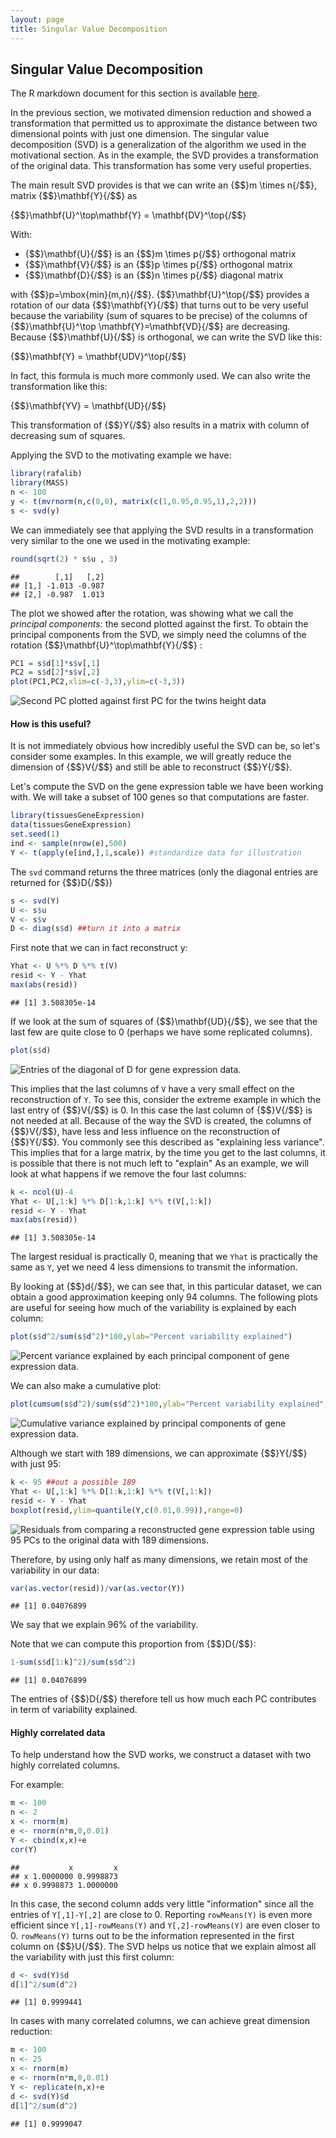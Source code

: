 ```yaml
---
layout: page
title: Singular Value Decomposition
---
```




## Singular Value Decomposition

The R markdown document for this section is available [here](https://github.com/genomicsclass/labs/tree/master/highdim/svd.Rmd).

In the previous section, we motivated dimension reduction and showed a transformation that permitted us to approximate the distance between two dimensional points with just one dimension. The singular value decomposition (SVD) is a generalization of the algorithm we used in the motivational section. As in the example, the SVD provides a transformation of the original data. This transformation has some very useful properties. 

The main result SVD provides is that we can write an {$$}m \times n{/$$}, matrix {$$}\mathbf{Y}{/$$} as

{$$}\mathbf{U}^\top\mathbf{Y} = \mathbf{DV}^\top{/$$}

With:

* {$$}\mathbf{U}{/$$} is an {$$}m \times p{/$$} orthogonal matrix
* {$$}\mathbf{V}{/$$} is an {$$}p \times p{/$$} orthogonal matrix
* {$$}\mathbf{D}{/$$} is an {$$}n \times p{/$$} diagonal matrix 

with {$$}p=\mbox{min}(m,n){/$$}. {$$}\mathbf{U}^\top{/$$} provides a rotation of our data {$$}\mathbf{Y}{/$$} that turns out to be very useful because the variability (sum of squares to be precise) of the columns of {$$}\mathbf{U}^\top \mathbf{Y}=\mathbf{VD}{/$$} are decreasing.
Because {$$}\mathbf{U}{/$$} is orthogonal, we can write the SVD like this: 

{$$}\mathbf{Y} = \mathbf{UDV}^\top{/$$}

In fact, this formula is much more commonly used. We can also write the transformation like this:

{$$}\mathbf{YV} = \mathbf{UD}{/$$}

This transformation of {$$}Y{/$$} also results in a matrix with column of decreasing sum of squares.


Applying the SVD to the motivating example we have:


```r
library(rafalib)
library(MASS)
n <- 100
y <- t(mvrnorm(n,c(0,0), matrix(c(1,0.95,0.95,1),2,2)))
s <- svd(y)
```

We can immediately see that applying the SVD results in a transformation very similar to the one we used in the motivating example:

```r
round(sqrt(2) * s$u , 3)
```

```
##        [,1]   [,2]
## [1,] -1.013 -0.987
## [2,] -0.987  1.013
```

The plot we showed after the rotation, was showing what we call the _principal components_: the second plotted against the first. To obtain the principal components from the SVD, we simply need the columns of the rotation {$$}\mathbf{U}^\top\mathbf{Y}{/$$} :


```r
PC1 = s$d[1]*s$v[,1]
PC2 = s$d[2]*s$v[,2]
plot(PC1,PC2,xlim=c(-3,3),ylim=c(-3,3))
```

![Second PC plotted against first PC for the twins height data](images/R/svd-tmp-PCAplot-1.png) 


#### How is this useful?

It is not immediately obvious how incredibly useful the SVD can be, so let's consider some examples. In this example, we will greatly reduce the dimension of {$$}V{/$$} and still be able to reconstruct {$$}Y{/$$}.

Let's compute the SVD on the gene expression table we have been working with. We will take a subset of 100 genes so that computations are faster.

```r
library(tissuesGeneExpression)
data(tissuesGeneExpression)
set.seed(1)
ind <- sample(nrow(e),500) 
Y <- t(apply(e[ind,],1,scale)) #standardize data for illustration
```

The `svd` command returns the three matrices (only the diagonal entries are returned for {$$}D{/$$})

```r
s <- svd(Y)
U <- s$u
V <- s$v
D <- diag(s$d) ##turn it into a matrix
```

First note that we can in fact reconstruct y:


```r
Yhat <- U %*% D %*% t(V)
resid <- Y - Yhat
max(abs(resid))
```

```
## [1] 3.508305e-14
```

If we look at the sum of squares of {$$}\mathbf{UD}{/$$}, we see that the last few are quite close to 0 (perhaps we have some replicated columns).  


```r
plot(s$d)
```

![Entries of the diagonal of D for gene expression data.](images/R/svd-tmp-D_entries-1.png) 

This implies that the last columns of `V` have a very small effect on the reconstruction of `Y`. To see this, consider the extreme example in which the last entry of {$$}V{/$$} is 0. In this case the last column of {$$}V{/$$} is not needed at all. Because of the way the SVD is created, the columns of {$$}V{/$$}, have less and less influence on the reconstruction of {$$}Y{/$$}. You commonly see this described as "explaining less variance". This implies that for a large matrix, by the time you get to the last columns, it is possible that there is not much left to "explain" As an example, we will look at what happens if we remove the four last columns:


```r
k <- ncol(U)-4
Yhat <- U[,1:k] %*% D[1:k,1:k] %*% t(V[,1:k])
resid <- Y - Yhat 
max(abs(resid))
```

```
## [1] 3.508305e-14
```

The largest residual is practically 0, meaning that we `Yhat` is practically the same as `Y`, yet we need 4 less dimensions to transmit the information.

By looking at {$$}d{/$$}, we can see that, in this particular dataset, we can obtain a good approximation keeping only 94 columns. The following plots are useful for seeing how much of the variability is explained by each column:


```r
plot(s$d^2/sum(s$d^2)*100,ylab="Percent variability explained")
```

![Percent variance explained by each principal component of gene expression data.](images/R/svd-tmp-percent_var_explained-1.png) 

We can also make a cumulative plot:


```r
plot(cumsum(s$d^2)/sum(s$d^2)*100,ylab="Percent variability explained",ylim=c(0,100),type="l")
```

![Cumulative variance explained by principal components of gene expression data.](images/R/svd-tmp-cum_variance_explained-1.png) 

Although we start with 189 dimensions, we can approximate {$$}Y{/$$} with just 95:


```r
k <- 95 ##out a possible 189
Yhat <- U[,1:k] %*% D[1:k,1:k] %*% t(V[,1:k])
resid <- Y - Yhat
boxplot(resid,ylim=quantile(Y,c(0.01,0.99)),range=0)
```

![Residuals from comparing a reconstructed gene expression table using 95 PCs to the original data with 189 dimensions.](images/R/svd-tmp-reconstruction_with_less_dimensions-1.png) 

Therefore, by using only half as many dimensions, we retain most of the variability in our data:


```r
var(as.vector(resid))/var(as.vector(Y))
```

```
## [1] 0.04076899
```

We say that we explain 96% of the variability.

Note that we can compute this proportion from {$$}D{/$$}:

```r
1-sum(s$d[1:k]^2)/sum(s$d^2)
```

```
## [1] 0.04076899
```
The entries of {$$}D{/$$} therefore tell us how much each PC contributes in term of variability explained.

#### Highly correlated data

To help understand how the SVD works, we construct a dataset with two highly correlated columns. 

For example:


```r
m <- 100
n <- 2
x <- rnorm(m)
e <- rnorm(n*m,0,0.01)
Y <- cbind(x,x)+e
cor(Y)
```

```
##           x         x
## x 1.0000000 0.9998873
## x 0.9998873 1.0000000
```
In this case, the second column adds very little "information" since all the entries of `Y[,1]-Y[,2]` are close to 0. Reporting `rowMeans(Y)` is even more efficient since `Y[,1]-rowMeans(Y)` and `Y[,2]-rowMeans(Y)` are even closer to 0. `rowMeans(Y)`  turns out to be the information represented in the first column on {$$}U{/$$}. The SVD helps us notice that we explain almost all the variability with just this first column:


```r
d <- svd(Y)$d
d[1]^2/sum(d^2)
```

```
## [1] 0.9999441
```

In cases with many correlated columns, we can achieve great dimension reduction:


```r
m <- 100
n <- 25
x <- rnorm(m)
e <- rnorm(n*m,0,0.01)
Y <- replicate(n,x)+e
d <- svd(Y)$d
d[1]^2/sum(d^2)
```

```
## [1] 0.9999047
```





